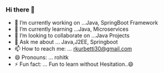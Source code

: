 ### Hi there 👋

- 🔭 I’m currently working on ...Java, SpringBoot Framework
- 🌱 I’m currently learning ...Java, Microservices
- 👯 I’m looking to collaborate on ...Java Projects
- 💬 Ask me about ... Java,J2EE, Springboot
- 📫 How to reach me: ... rkurbetti30@gmail.com
- 😄 Pronouns: ... rohitk
- ⚡ Fun fact: ... Fun to learn without Hesitation..😄
